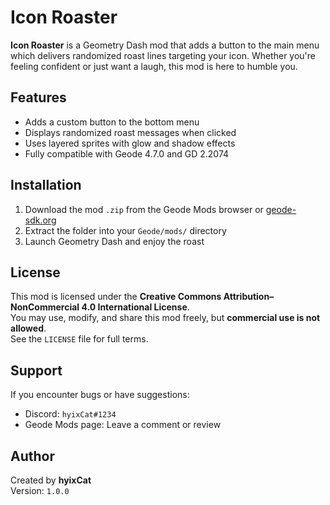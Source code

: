 # Icon Roaster

**Icon Roaster** is a Geometry Dash mod that adds a button to the main menu which delivers randomized roast lines targeting your icon. Whether you're feeling confident or just want a laugh, this mod is here to humble you.

## Features

- Adds a custom button to the bottom menu
- Displays randomized roast messages when clicked
- Uses layered sprites with glow and shadow effects
- Fully compatible with Geode 4.7.0 and GD 2.2074

## Installation

1. Download the mod `.zip` from the Geode Mods browser or [geode-sdk.org](https://geode-sdk.org/mods)
2. Extract the folder into your `Geode/mods/` directory
3. Launch Geometry Dash and enjoy the roast

## License

This mod is licensed under the **Creative Commons Attribution–NonCommercial 4.0 International License**.  
You may use, modify, and share this mod freely, but **commercial use is not allowed**.  
See the `LICENSE` file for full terms.

## Support

If you encounter bugs or have suggestions:
- Discord: `hyixCat#1234`
- Geode Mods page: Leave a comment or review

## Author

Created by **hyixCat**  
Version: `1.0.0`